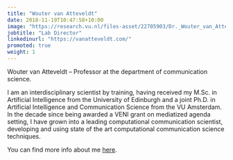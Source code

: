 ```yaml
---
title: "Wouter van Atteveldt"
date: 2018-11-19T10:47:58+10:00
image: "https://research.vu.nl/files-asset/22705903/Dr._Wouter_van_Atteveldt_tcm250_36346.jpg?w=160&f=webp"
jobtitle: "Lab Director"
linkedinurl: "https://vanatteveldt.com/"
promoted: true
weight: 1
---
```


Wouter van Atteveldt – Professor at the department of communication science. 


I am an interdisciplinary scientist by training, having received my M.Sc. in Artificial Intelligence from the University of Edinburgh and a joint Ph.D. in Artificial Intelligence and Communication Science from the VU Amsterdam. In the decade since being awarded a VENI grant on mediatized agenda setting, I have grown into a leading computational communication scientist, developing and using state of the art computational communication science techniques. 

You can find more info about me [here](https://vanatteveldt.com/).